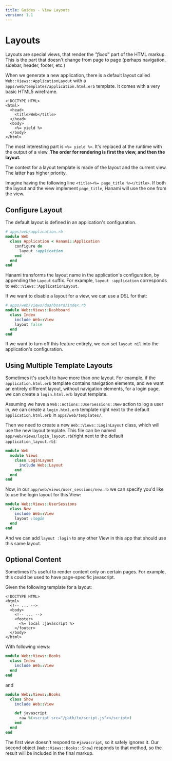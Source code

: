 ```yaml
---
title: Guides - View Layouts
version: 1.1
---
```


# Layouts

Layouts are special views, that render the _"fixed"_ part of the HTML markup.
This is the part that doesn't change from page to page (perhaps navigation, sidebar, header, footer, etc.)

When we generate a new application, there is a default layout called `Web::Views::ApplicationLayout` with a `apps/web/templates/application.html.erb` template.
It comes with a very basic HTML5 wireframe.

```erb
<!DOCTYPE HTML>
<html>
  <head>
    <title>Web</title>
  </head>
  <body>
    <%= yield %>
  </body>
</html>
```

The most interesting part is `<%= yield %>`.
It's replaced at the runtime with the output of a view.
**The order for rendering is first the view, and then the layout.**

The context for a layout template is made of the layout and the current view.
The latter has higher priority.

Imagine having the following line `<title><%= page_title %></title>`.
If both the layout and the view implement `page_title`, Hanami will use the one from the view.

## Configure Layout

The default layout is defined in an application's configuration.

```ruby
# apps/web/application.rb
module Web
  class Application < Hanami::Application
    configure do
      layout :application
    end
  end
end
```

<p class="convention">
Hanami transforms the layout name in the application's configuration, by appending the <code>Layout</code> suffix. For example, <code>layout :application</code> corresponds to <code>Web::Views::ApplicationLayout</code>.
</p>

If we want to disable a layout for a view, we can use a DSL for that:

```ruby
# apps/web/views/dashboard/index.rb
module Web::Views::Dashboard
  class Index
    include Web::View
    layout false
  end
end
```

If we want to turn off this feature entirely, we can set `layout nil` into the application's configuration.

## Using Multiple Template Layouts

Sometimes it's useful to have more than one layout.
For example, if the `application.html.erb` template contains navigation elements, and we want an entirely different layout, without navigation elements, for a login page, we can create a `login.html.erb` layout template.

Assuming we have a `Web::Actions::UserSessions::New` action to log a user in, we can create a `login.html.erb` template right next to the default `application.html.erb` in `apps/web/templates/`.

Then we need to create a new `Web::Views::LoginLayout` class, which will use the new layout template. This file can be named `app/web/views/login_layout.rb`(right next to the default `application_layout.rb`):

```ruby
module Web
  module Views
    class LoginLayout
      include Web::Layout
    end
  end
end
```

Now, in our `app/web/views/user_sessions/new.rb` we can specify you'd like to use the login layout for this View:

```ruby
module Web::Views::UserSessions
  class New
    include Web::View
    layout :login
  end
end
```

And we can add `layout :login` to any other View in this app that should use this same layout.

## Optional Content

Sometimes it's useful to render content only on certain pages.
For example, this could be used to have page-specific javascript.

Given the following template for a layout:

```erb
<!DOCTYPE HTML>
<html>
  <!-- ... -->
  <body>
    <!-- ... -->
    <footer>
      <%= local :javascript %>
    </footer>
  </body>
</html>
```

With following views:

```ruby
module Web::Views::Books
  class Index
    include Web::View
  end
end
```

and

```ruby
module Web::Views::Books
  class Show
    include Web::View

    def javascript
      raw %(<script src="/path/to/script.js"></script>)
    end
  end
end
```

The first view doesn't respond to `#javascript`, so it safely ignores it.
Our second object (`Web::Views::Books::Show`) responds to that method, so the result will be included in the final markup.
